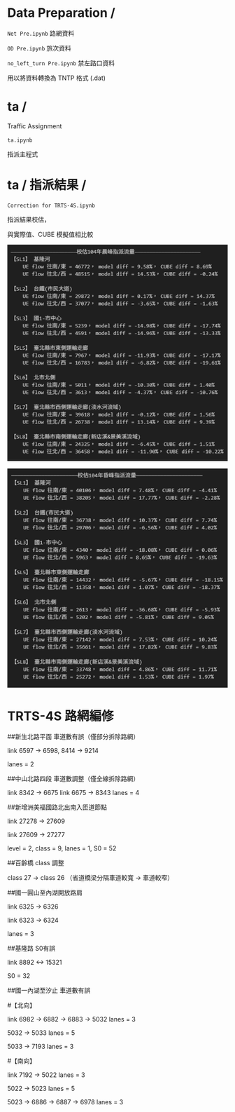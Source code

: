 Data Preparation /
===

`Net Pre.ipynb`  路網資料

`OD Pre.ipynb`  旅次資料

`no_left_turn Pre.ipynb`  禁左路口資料

用以將資料轉換為 TNTP 格式 (.dat)

ta /
===
Traffic Assignment

`ta.ipynb` 

指派主程式

ta / 指派結果 /
===

`Correction for TRTS-4S.ipynb`

指派結果校估，

與實際值、CUBE 模擬值相比較

![image](https://github.com/aKi-1201/Traffic-Assignment-Model/blob/main/%E6%A0%A1%E4%BC%B0104%E5%B9%B4%E6%99%A8%E5%B3%B0%E6%8C%87%E6%B4%BE%E6%B5%81%E9%87%8F.png)

![image](https://github.com/aKi-1201/Traffic-Assignment-Model/blob/main/%E6%A0%A1%E4%BC%B0104%E5%B9%B4%E6%98%8F%E5%B3%B0%E6%8C%87%E6%B4%BE%E6%B5%81%E9%87%8F.png)

TRTS-4S 路網編修
===
##新生北路平面 車道數有誤（僅部分拆除路網）

link 6597 -> 6598, 8414 -> 9214

lanes = 2


##中山北路四段 車道數調整（僅全線拆除路網）

link 8342 -> 6675
link 6675 -> 8343
lanes = 4


##新增洲美福國路北出南入匝道節點

link 27278 -> 27609

link 27609 -> 27277

level = 2, class = 9, lanes = 1, S0 = 52


##百齡橋 class 調整

class 27 -> class 26
（省道橋梁分隔車道較寬 -> 車道較窄）


##國一圓山至內湖開放路肩

link 6325 -> 6326

link 6323 -> 6324 

lanes = 3


##基隆路 S0有誤

link 8892 <-> 15321 

S0 = 32


##國一內湖至汐止 車道數有誤

#【北向】

link 6982 -> 6882 -> 6883 -> 5032  lanes = 3

5032 -> 5033  lanes = 5

5033 -> 7193  lanes = 3

#【南向】

link 7192 -> 5022  lanes = 3

5022 -> 5023  lanes = 5

5023 -> 6886 -> 6887 -> 6978  lanes = 3
